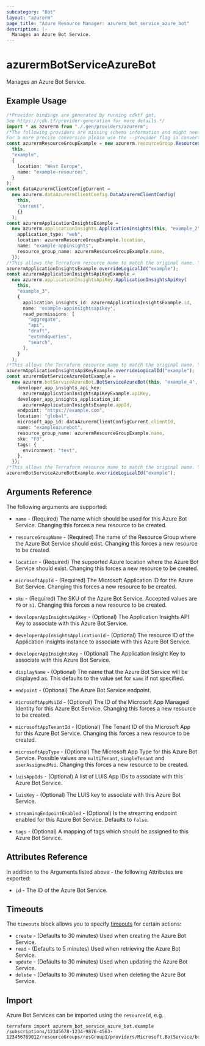 ```yaml
---
subcategory: "Bot"
layout: "azurerm"
page_title: "Azure Resource Manager: azurerm_bot_service_azure_bot"
description: |-
  Manages an Azure Bot Service.
---
```


# azurermBotServiceAzureBot

Manages an Azure Bot Service.

## Example Usage

```typescript
/*Provider bindings are generated by running cdktf get.
See https://cdk.tf/provider-generation for more details.*/
import * as azurerm from "./.gen/providers/azurerm";
/*The following providers are missing schema information and might need manual adjustments to synthesize correctly: azurerm.
For a more precise conversion please use the --provider flag in convert.*/
const azurermResourceGroupExample = new azurerm.resourceGroup.ResourceGroup(
  this,
  "example",
  {
    location: "West Europe",
    name: "example-resources",
  }
);
const dataAzurermClientConfigCurrent =
  new azurerm.dataAzurermClientConfig.DataAzurermClientConfig(
    this,
    "current",
    {}
  );
const azurermApplicationInsightsExample =
  new azurerm.applicationInsights.ApplicationInsights(this, "example_2", {
    application_type: "web",
    location: azurermResourceGroupExample.location,
    name: "example-appinsights",
    resource_group_name: azurermResourceGroupExample.name,
  });
/*This allows the Terraform resource name to match the original name. You can remove the call if you don't need them to match.*/
azurermApplicationInsightsExample.overrideLogicalId("example");
const azurermApplicationInsightsApiKeyExample =
  new azurerm.applicationInsightsApiKey.ApplicationInsightsApiKey(
    this,
    "example_3",
    {
      application_insights_id: azurermApplicationInsightsExample.id,
      name: "example-appinsightsapikey",
      read_permissions: [
        "aggregate",
        "api",
        "draft",
        "extendqueries",
        "search",
      ],
    }
  );
/*This allows the Terraform resource name to match the original name. You can remove the call if you don't need them to match.*/
azurermApplicationInsightsApiKeyExample.overrideLogicalId("example");
const azurermBotServiceAzureBotExample =
  new azurerm.botServiceAzureBot.BotServiceAzureBot(this, "example_4", {
    developer_app_insights_api_key:
      azurermApplicationInsightsApiKeyExample.apiKey,
    developer_app_insights_application_id:
      azurermApplicationInsightsExample.appId,
    endpoint: "https://example.com",
    location: "global",
    microsoft_app_id: dataAzurermClientConfigCurrent.clientId,
    name: "exampleazurebot",
    resource_group_name: azurermResourceGroupExample.name,
    sku: "F0",
    tags: {
      environment: "test",
    },
  });
/*This allows the Terraform resource name to match the original name. You can remove the call if you don't need them to match.*/
azurermBotServiceAzureBotExample.overrideLogicalId("example");

```

## Arguments Reference

The following arguments are supported:

*   `name` - (Required) The name which should be used for this Azure Bot Service. Changing this forces a new resource to be created.

*   `resourceGroupName` - (Required) The name of the Resource Group where the Azure Bot Service should exist. Changing this forces a new resource to be created.

*   `location` - (Required) The supported Azure location where the Azure Bot Service should exist. Changing this forces a new resource to be created.

*   `microsoftAppId` - (Required) The Microsoft Application ID for the Azure Bot Service. Changing this forces a new resource to be created.

*   `sku` - (Required) The SKU of the Azure Bot Service. Accepted values are `f0` or `s1`. Changing this forces a new resource to be created.

*   `developerAppInsightsApiKey` - (Optional) The Application Insights API Key to associate with this Azure Bot Service.

*   `developerAppInsightsApplicationId` - (Optional) The resource ID of the Application Insights instance to associate with this Azure Bot Service.

*   `developerAppInsightsKey` - (Optional) The Application Insight Key to associate with this Azure Bot Service.

*   `displayName` - (Optional) The name that the Azure Bot Service will be displayed as. This defaults to the value set for `name` if not specified.

*   `endpoint` - (Optional) The Azure Bot Service endpoint.

*   `microsoftAppMsiId` - (Optional) The ID of the Microsoft App Managed Identity for this Azure Bot Service. Changing this forces a new resource to be created.

*   `microsoftAppTenantId` - (Optional) The Tenant ID of the Microsoft App for this Azure Bot Service. Changing this forces a new resource to be created.

*   `microsoftAppType` - (Optional) The Microsoft App Type for this Azure Bot Service. Possible values are `multiTenant`, `singleTenant` and `userAssignedMsi`. Changing this forces a new resource to be created.

*   `luisAppIds` - (Optional) A list of LUIS App IDs to associate with this Azure Bot Service.

*   `luisKey` - (Optional) The LUIS key to associate with this Azure Bot Service.

*   `streamingEndpointEnabled` - (Optional) Is the streaming endpoint enabled for this Azure Bot Service. Defaults to `false`.

*   `tags` - (Optional) A mapping of tags which should be assigned to this Azure Bot Service.

## Attributes Reference

In addition to the Arguments listed above - the following Attributes are exported:

* `id` - The ID of the Azure Bot Service.

## Timeouts

The `timeouts` block allows you to specify [timeouts](https://www.terraform.io/language/resources/syntax#operation-timeouts) for certain actions:

* `create` - (Defaults to 30 minutes) Used when creating the Azure Bot Service.
* `read` - (Defaults to 5 minutes) Used when retrieving the Azure Bot Service.
* `update` - (Defaults to 30 minutes) Used when updating the Azure Bot Service.
* `delete` - (Defaults to 30 minutes) Used when deleting the Azure Bot Service.

## Import

Azure Bot Services can be imported using the `resourceId`, e.g.

```console
terraform import azurerm_bot_service_azure_bot.example /subscriptions/12345678-1234-9876-4563-123456789012/resourceGroups/resGroup1/providers/Microsoft.BotService/botServices/botService1
```
